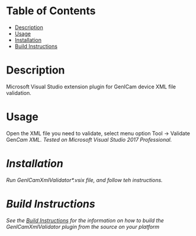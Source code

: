 
# Table of Contents

<!-- TOC -->

- [Description](#description)
- [Usage](#usage)
- [Installation](#installation)
- [Build Instructions](#build-instructions)

<!-- /TOC -->

# Description

Microsoft Visual Studio extension plugin for GenICam device XML file validation.

# Usage

Open the XML file you need to validate, select menu option Tool -> Validate Gen<i>Cam XML.
Tested on Microsoft Visual Studio 2017 Professional.

# Installation

Run GenICamXmlValidator*.vsix file, and follow teh instructions.

# Build Instructions

See the [Build Instructions](BUILD.md) for the information on how to build the GenICamXmlValidator plugin from the source on your platform
